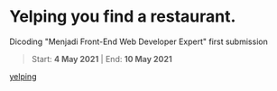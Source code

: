 # Yelping you find a restaurant.
Dicoding "Menjadi Front-End Web Developer Expert" first submission

>Start: __4 May 2021__ | End: __10 May 2021__

[yelping](https://mbishram.github.io/restaurant-apps/)
